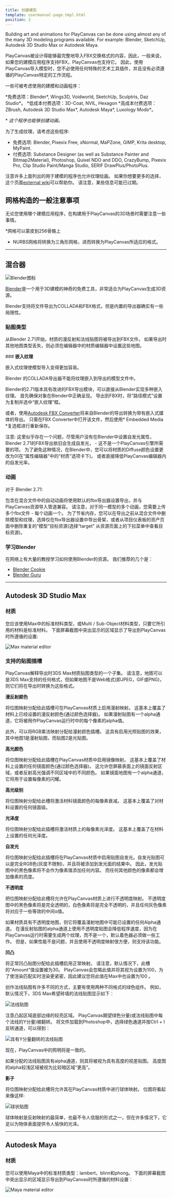 ```yaml
---
title: 创建模型
template: usermanual-page.tmpl.html
position: 2
---
```


Building art and animations for PlayCanvas can be done using almost any of the many 3D modeling programs available. For example: Blender, SketchUp, Autodesk 3D Studio Max or Autodesk Maya.

PlayCanvas被设计得能够最完整地导入FBX交换格式的内容，因此，一般来说，如果您的建模应用程序支持FBX，PlayCanvas也支持它。 因此，使用PlayCanvas导入模型时，您不必使用任何特殊的艺术工具插件，并且没有必须遵循的PlayCanvas特定的工作流程。

一些可被考虑使用的建模和动画程序：

*免费选项：Blender\*, Wings3D, Voidworld, SketchUp, Sculptris, Daz Studio\*。
*低成本付费选项：3D-Coat, NVIL, Hexagon
*高成本付费选项： ZBrush, Autodesk 3D Studio Max\*, Autodesk Maya\*, Luxology Modo\*。

\* *这个程序也能够创建动画。*

为了生成纹理，请考虑这些程序:

* 免费选项: Blender, Pixexix Free, xNormal, MaPZone, GIMP, Krita desktop, MyPaint.
* 付费选项: Substance Designer (as well as Substance Painter and Bitmap2Material), Photoshop, Quixel NDO and DDO, CrazyBump, Pixexix Pro, Clip Studio Paint/Manga Studio, SERIF DrawPlus/PhotoPlus.

注意许多上面列出的用于建模的程序也允许纹理绘画。 如果你想要更多的选择，这个页面[external wiki][1]可以帮助你。 请注意，某些信息可能已过期。

## 网格构造的一般注意事项

无论您使用哪个建模应用程序，在构建用于PlayCanvas的3D场景时需要注意一些事情。

*网格可以蒙皮到256骨骼上
* NURBS网格将转换为三角形网格，进而转换为PlayCanvas所适应的格式。

---

## 混合器

![Blender图标][3]

[Blender][4]是一个用于3D建模的神奇的免费工具，非常适合为PlayCanvas生成3D资源。

Blender支持将文件导出为COLLADA和FBX格式，但是内置的导出器确实有一些局限性。

### **贴图类型**

从Blender 2.71开始，材质的漫反射和法线贴图将被导出到FBX文件。 如果导出时其他地图类型丢失，则必须在编辑器中的材质编辑器中设置这些地图。

### **嵌入纹理**

嵌入式纹理使模型导入变得更加容易。

Blender 的COLLADA导出器不能将纹理嵌入到导出的模型文件中。

Blender的2.71版本具有改进的FBX导出模块，可以直接从Blender实现多种嵌入纹理。 首先确保对象在Blender中正确呈现。 导出到FBX时，将“路径模式”设置为复制并选中“嵌入纹理”框。

或者，使用[Autodesk FBX Converter][5]将来自Blender的导出转换为带有嵌入式媒体的导出。 只需在FBX Converter中打开该文件，然后使用* Embedded Media *复选框进行重新保存。

<div class="alert alert-warning">
注意: 这里似乎存在一个问题，尽管用户没有在Blender中设置自发光属性，Blender 2.71的FBX导出依旧会生成自发光， - 这不是一个PlayCanvas引擎所需要的项。 为了避免这种情况，在Blender中，您可以将材质的Diffuse颜色设置更改为0(在“属性编辑器”中的“材质”选项卡下)。 或者直接降低PlayCanvas编辑器内的自发光率。
</div>

### **动画**

对于 Blender 2.71:

包含在混合文件中的自动动画将使用默认的fbx导出器设置导出，并与PlayCanvas资源导入管道兼容。 请注意，对于同一模型的多个动画，您需要上传多个fbx文件 - 每个动画一个。 为了节省内存，您可以在导出之前从混合文件中删除模型和纹理，选择仅在fbx导出器设置中导出骨架，或者从项目仪表板的资产页面中删除重复的“模型”目标资源(选择“target” 从资源页面上的下拉菜单中查看目标资源)。

### **学习Blender**

在网络上有大量的教授学习如何使用Blender的资源。 我们推荐的几个是：

* [Blender Cookie][2]
* [Blender Guru][6]

---

## Autodesk 3D Studio Max

### 材质

您应该使用Max中的标准材料类型，或Multi / Sub-Object材料类型，只要它所引用的材料是标准材料。 下面屏幕截图中突出显示的区域显示了导出到PlayCanvas时所遵循的设置:

![Max material editor][7]

### 支持的贴图插槽

PlayCanvas解释导出时3DS Max材质贴图类型的一个子集。 请注意，地图可以是3DS Max支持的任何格式，但如果地图不是Web格式(即JPEG，GIF或PNG)，则它们将在导出时转换为这些格式。

**漫反射颜色**

将位图映射分配给此插槽可在PlayCanvas材质上启用漫射映射。 这基本上覆盖了材料上已经设置的漫反射颜色(通过颜色选择器)。 如果漫射贴图有一个alpha通道，它将被用作PlayCanvas运行时中的每个像素的alpha值。

此外，可以将RGB乘法映射分配给漫射颜色插槽。 这具有启用光照贴图的效果，其中地图1是漫射贴图，而贴图2是光贴图。

**高光颜色**

将位图映射分配给此插槽在PlayCanvas材质中启用镜像映射。 这基本上覆盖了材料上设置的任何镜面颜色(通过颜色选择器)。 这允许您屏蔽表面上的镜面反射区域，或者反射高光强调不同区域中的不同颜色。 如果镜面地图有一个alpha通道，它将用于设置每像素的闪耀。

**高光级别**

将位图映射分配给此槽将激活材料镜面颜色的每像素衰减。 这基本上覆盖了对材料设置的任何镜面级。

**光泽度**

将位图映射分配给此插槽将激活材质上的每像素光泽度。 这基本上覆盖了在材料上设置的任何光泽度。

**自发光**

将位图映射分配给此插槽将在PlayCanvas材质中启用贴图自发光。自发光贴图可以是完全RGB色(灰度不限制)，并且将被添加到发光面的结果中。 因此，发光贴图中的黑色像素将不会作为像素值添加任何内容。 而任何其他颜色的像素都会增加像素的亮度。

**不透明度**

把位图映射分配给此槽将允许在PlayCanvas材质上进行不透明度映射。 不透明度图中的黑色像素将是完全透明的，白色像素将是完全不透明的，并且任何灰色像素将对应于一些等效的中间α值。

如果材质具有不透明度地图，则它将覆盖漫射地图中可能已设置的任何Alpha通道。 在漫反射贴图的alpha通道上使用不透明度贴图会降低程序速度，因为在PlayCanvas运行时需要生成两个纹理，而不是一个，默认着色器必须做一些工作。 但是，如果性能不是问题，并且使用不透明度映射很方便，则支持该功能。

**凹凸**

将正常凹凸贴图分配给此插槽启用正常映射。 请注意，默认情况下，此槽的“Amount”值设置被为30。 PlayCanvas会忽略此值并将其视为设置为100，为了使渲染匹配实时渲染更紧密，因此建议您将此值在Max中也设置为100 。

创作法线贴图有许多不同的方式，主要有使用两种不同格式的绿色组件。 例如，默认情况下，3DS Max希望砖墙的法线贴图显示如下：

![法线贴图][8]

注意凸起区域底部边缘的较亮区域。 PlayCanvas期望绿色分量(或法线贴图中每个法线的Y分量)被翻转。 将文件加载到Photoshop中，选择绿色通道并按Ctrl + I反转通道，可以得到：

![具有Y分量翻转的法线贴图][9]

现在，PlayCanvas中的照明将是一致的。

如果分配的法线贴图具有alpha通道，则其将被视为具有高度的视差贴图。 高度图的alpha较浅区域被视为比较暗区域“更高”。

**影子**

将位图映射分配给此槽将允许其在PlayCanvas材质中进行球体映射。 位图将看起来像这样: 

![球状贴图][10]

球体映射是反射映射的最简单，也最不令人信服的形式之一，但在许多情况下，它足以为物体表面提供令人愉快的光泽。

---

## Autodesk Maya

### 材质

您可以使用Maya中的标准材质类型：lambert，blinn和phong。 下面的屏幕截图中突出显示的区域显示导出到PlayCanvas时所遵循的材料设置：

![Maya material editor][11]

[1]: http://wiki.polycount.com/wiki/Tools
[2]: https://cgcookie.com/learn-blender
[3]: /images/user-manual/assets/models/building/blender-logo.jpg
[4]: http://blender.org
[5]: https://www.autodesk.com/developer-network/platform-technologies/fbx-converter-archives
[6]: http://www.blenderguru.com/
[7]: /images/user-manual/assets/models/building/max-material-editor.jpg
[8]: /images/user-manual/assets/models/building/wall-norm.jpg
[9]: /images/user-manual/assets/models/building/wall-norm-yflip.jpg
[10]: /images/user-manual/assets/models/building/mountains-sphere.jpg
[11]: /images/user-manual/assets/models/building/maya-material-editor.jpg

